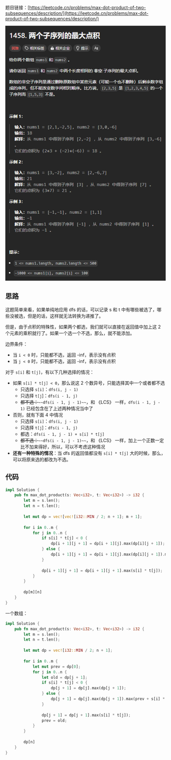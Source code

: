题目链接：[https://leetcode.cn/problems/max-dot-product-of-two-subsequences/description/](https://leetcode.cn/problems/max-dot-product-of-two-subsequences/description/)

![](../../../../../images/2024/1734503626193-57cb6bd5-ee9c-4244-bda5-55d0f44680a3.png)

## 思路
这题简单来看，如果单纯地应用 dfs 的话，可以记录 s 和 t 中有哪些被选了，哪些没被选，但是的话，这样就无法转换为递推了。

但是，由于点积的特殊性，如果两个都选，我们就可以直接在返回值中加上这 2 个元素的乘积就行了。如果一个选一个不选，那么，就不能添加。

边界条件：

+ 当 `i < 0` 时，只能都不选，返回 -inf，表示没有点积
+ 当 `j < 0` 时，只能都不选，返回 -inf，表示没有点积

对于 `s[i]` 和 `t[j]`，有以下几种选择的情况：

+ 如果 `s[i] * t[j] < 0`，那么说这 2 个数异号，只能选择其中一个或者都不选
    - 只选择 `s[i]`：`dfs(i, j - 1)`
    - 只选择 `t[j`]：`dfs(i - 1, j)`
    - ~~都不选：~~`~~dfs(i - 1, j - 1)~~`，和 《LCS》 一样，`dfs(i - 1, j - 1)` 已经包含在了上述两种情况当中了
+ 否则，就有下面 4 中情况
    - 只选择 `s[i]`：`dfs(i, j - 1)`
    - 只选择 `t[j`]：`dfs(i - 1, j)`
    - 都选：`dfs(i - 1, j - 1) + s[i] * t[j]`
    - ~~都不选：~~`~~dfs(i - 1, j - 1)~~`，和 《LCS》 一样，加上一个正数一定比不加来得好，所以，可以不考虑这种情况
+ **还有一种特殊的情况**：当 dfs 的返回值都没有 `s[i] * t[j]` 大的时候，那么，可以将原来选的都改为不选。

## 代码
```rust
impl Solution {
    pub fn max_dot_product(s: Vec<i32>, t: Vec<i32>) -> i32 {
        let m = s.len();
        let n = t.len();

        let mut dp = vec![vec![i32::MIN / 2; n + 1]; m + 1];
        
        for i in 0..m {
            for j in 0..n {
                if s[i] * t[j] < 0 {
                    dp[i + 1][j + 1] = dp[i + 1][j].max(dp[i][j + 1]);
                } else {
                    dp[i + 1][j + 1] = dp[i + 1][j].max(dp[i][j + 1]).max(dp[i][j] + s[i] * t[j]);
                }

                dp[i + 1][j + 1] = dp[i + 1][j + 1].max(s[i] * t[j]);
            }
        }

        dp[m][n]
    }
}
```

一个数组：

```rust
impl Solution {
    pub fn max_dot_product(s: Vec<i32>, t: Vec<i32>) -> i32 {
        let m = s.len();
        let n = t.len();

        let mut dp = vec![i32::MIN / 2; n + 1];
        
        for i in 0..m {
            let mut prev = dp[0];
            for j in 0..n {
                let old = dp[j + 1];
                if s[i] * t[j] < 0 {
                    dp[j + 1] = dp[j].max(dp[j + 1]);
                } else {
                    dp[j + 1] = dp[j].max(dp[j + 1]).max(prev + s[i] * t[j]);
                }

                dp[j + 1] = dp[j + 1].max(s[i] * t[j]);
                prev = old;
            }
        }

        dp[n]
    }
}
```


